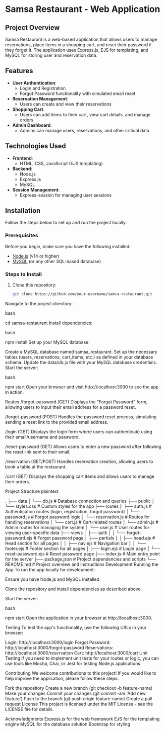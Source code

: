 # Samsa Restaurant - Web Application

## Project Overview

Samsa Restaurant is a web-based application that allows users to manage reservations, place items in a shopping cart, and reset their password if they forget it. The application uses Express.js, EJS for templating, and MySQL for storing user and reservation data.

## Features

- **User Authentication**: 
  - Login and Registration
  - Forgot Password functionality with simulated email reset
- **Reservation Management**:
  - Users can create and view their reservations
- **Shopping Cart**: 
  - Users can add items to their cart, view cart details, and manage orders
- **Admin Dashboard**:
  - Admins can manage users, reservations, and other critical data

## Technologies Used

- **Frontend**: 
  - HTML, CSS, JavaScript (EJS templating)
- **Backend**:
  - Node.js
  - Express.js
  - MySQL
- **Session Management**: 
  - Express-session for managing user sessions

## Installation

Follow the steps below to set up and run the project locally:

### Prerequisites

Before you begin, make sure you have the following installed:

- [Node.js](https://nodejs.org/en/) (v14 or higher)
- [MySQL](https://www.mysql.com/) (or any other SQL-based database)

### Steps to Install

1. Clone this repository:

   ```bash
   git clone https://github.com/your-username/samsa-restaurant.git


Navigate to the project directory:

bash

cd samsa-restaurant
Install dependencies:

bash

npm install
Set up your MySQL database:

Create a MySQL database named samsa_restaurant.
Set up the necessary tables (users, reservations, cart_items, etc.) as defined in your database schema.
Update the data/db.js file with your MySQL database credentials.
Start the server:

bash

npm start
Open your browser and visit http://localhost:3000 to see the app in action.

Routes
/forgot-password (GET)
Displays the "Forgot Password" form, allowing users to input their email address for a password reset.

/forgot-password (POST)
Handles the password reset process, simulating sending a reset link to the provided email address.

/login (GET)
Displays the login form where users can authenticate using their email/username and password.

/reset-password (GET)
Allows users to enter a new password after following the reset link sent to their email.

/reservation (GET/POST)
Handles reservation creation, allowing users to book a table at the restaurant.

/cart (GET)
Displays the shopping cart items and allows users to manage their orders.

Project Structure
plaintext

.
├── data
│   └── db.js                  # Database connection and queries
├── public
│   └── styles.css             # Custom styles for the app
├── routes
│   ├── auth.js                # Authentication routes (login, registration, forgot password)
│   └── password.js            # Forgot password logic
│   └── reservation.js         # Routes for handling reservations
│   └── cart.js                # Cart-related routes
│   └── admin.js               # Admin routes for managing the system
│   └── user.js                # User routes for viewing user-specific data
├── views
│   ├── auth
│   │   └── forgot-password.ejs   # Forgot password page
│   ├── partials
│   │   ├── head.ejs              # Head section for all pages
│   │   ├── nav.ejs               # Navigation bar
│   │   └── footer.ejs            # Footer section for all pages
│   ├── login.ejs                 # Login page
│   └── reset-password.ejs        # Reset password page
├── index.js                    # Main entry point for the server
├── package.json                 # Project dependencies and scripts
└── README.md                    # Project overview and instructions
Development
Running the App
To run the app locally for development:

Ensure you have Node.js and MySQL installed.

Clone the repository and install dependencies as described above.

Start the server:

bash

npm start
Open the application in your browser at http://localhost:3000.

Testing
To test the app's functionality, use the following URLs in your browser:

Login: http://localhost:3000/login
Forgot Password: http://localhost:3000/forgot-password
Reservations: http://localhost:3000/reservation
Cart: http://localhost:3000/cart
Unit Testing
If you need to implement unit tests for your routes or logic, you can use tools like Mocha, Chai, or Jest for testing Node.js applications.

Contributing
We welcome contributions to this project! If you would like to help improve the application, please follow these steps:

Fork the repository
Create a new branch (git checkout -b feature-name)
Make your changes
Commit your changes (git commit -am 'Add new feature')
Push to the branch (git push origin feature-name)
Create a pull request
License
This project is licensed under the MIT License - see the LICENSE file for details.

Acknowledgments
Express.js for the web framework
EJS for the templating engine
MySQL for the database solution
Bootstrap for styling
